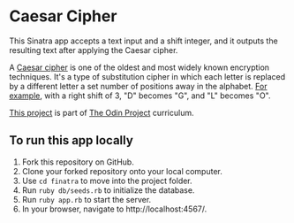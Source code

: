 # Caesar Cipher

This Sinatra app accepts a text input and a shift integer, and it outputs the resulting text after applying the Caesar cipher.

A [Caesar cipher](https://en.wikipedia.org/wiki/Caesar_cipher) is one of the oldest and most widely known encryption techniques. It's a type of substitution cipher in which each letter is replaced by a different letter a set number of positions away in the alphabet. [For example](https://www.youtube.com/watch?v=36xNpbosfTY), with a right shift of 3, "D" becomes "G", and "L" becomes "O". 

[This project](https://www.theodinproject.com/courses/ruby-on-rails/lessons/sinatra-project?ref=lnav) is part of [The Odin Project](https://www.theodinproject.com) curriculum.

## To run this app locally
1. Fork this repository on GitHub.
2. Clone your forked repository onto your local computer.
3. Use `cd finatra` to move into the project folder.
4. Run `ruby db/seeds.rb` to initialize the database.
5. Run `ruby app.rb` to start the server.
6. In your browser, navigate to http://localhost:4567/.